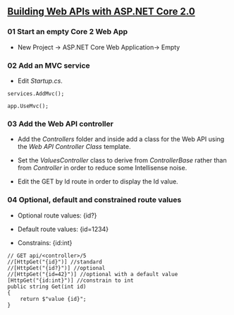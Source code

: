 ## [Building Web APIs with ASP.NET Core 2.0](https://www.youtube.com/watch?v=aIkpVzqLuhA)


### 01 Start an empty Core 2 Web App

* New Project -> ASP.NET Core Web Application-> Empty


### 02 Add an MVC service

* Edit *Startup.cs*.

```
services.AddMvc();
```

```
app.UseMvc();
```

### 03 Add the Web API controller

* Add the *Controllers* folder and inside add a class for the Web API using the *Web API Controller Class* template.

* Set the *ValuesController* class to derive from *ControllerBase* rather than from *Controller* in order to reduce some Intellisense noise.

* Edit the GET by Id route in order to display the Id value.


### 04 Optional, default and constrained route values

* Optional route values: {id?}

* Default route values: {id=1234}

* Constrains: {id:int}

```
// GET api/<controller>/5
//[HttpGet("{id}")] //standard
//[HttpGet("{id?}")] //optional
//[HttpGet("{id=42}")] //optional with a default value
[HttpGet("{id:int}")] //constrain to int
public string Get(int id)
{
    return $"value {id}";
}
```
